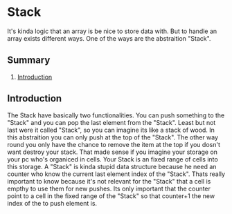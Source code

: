 # Stack

It's kinda logic that an array is be nice to store data with. But to handle an array exists different ways. One of the ways are the abstraition "Stack". 

## Summary

1. [Introduction](Introduction)

## Introduction

The Stack have basically two functionalities. You can push something to the "Stack" and you can pop the last element from the "Stack". Least but not last were it called "Stack", so you can imagine its like a stack of wood. In this abstraition you can only push at the top of the "Stack". The other way round you only have the chance to remove the item at the top if you dosn't want destroy your stack. That made sense if you imagine your storage on your pc who's organiced in cells. Your Stack is an fixed range of cells into this storage. A "Stack" is kinda stupid data structure because he need an counter who know the current last element index of the "Stack". Thats really important to know because it's not relevant for the "Stack" that a cell is empthy to use them for new pushes. Its only important that the counter point to a cell in the fixed range of the "Stack" so that counter+1 the new index of the to push element is.

